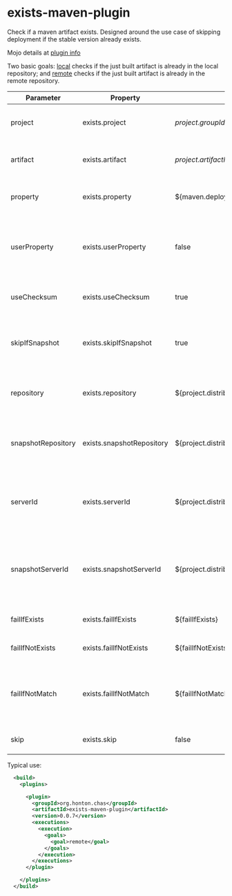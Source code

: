 # exists-maven-plugin

Check if a maven artifact exists. Designed around the use case of skipping deployment if the stable version already exists.

Mojo details at [plugin info](https://chonton.github.io/exists-maven-plugin/0.0.7/plugin-info.html)

Two basic goals: [local](https://chonton.github.io/exists-maven-plugin/0.0.7/local-mojo.html) checks
if the just built artifact is already in the local repository;
and [remote](https://chonton.github.io/exists-maven-plugin/0.0.7/remote-mojo.html) checks
if the just built artifact is already in the remote repository.

| Parameter | Property | Default | Description |
|-----------|---------|---------|-------------|
|project    |exists.project|${project.groupId}:${project.artifactId}:${project.version}| The project within the repository to query|
|artifact   |exists.artifact|${project.artifactId}-${project.version}.{packaging}|The artifact within the project to query|
|property   |exists.property|${maven.deploy.skip} / ${maven.install.skip}|The property to receive the result of the query|
|userProperty|exists.userProperty|false|If the property should be set as a user property, to be available in child projects|
|useChecksum|exists.useChecksum|true|Use checksum to compare artifacts|
|skipIfSnapshot|exists.skipIfSnapshot|true|If checksums are not used, skip the query if the project ends with -SNAPSHOT|
|repository |exists.repository|${project.distributionManagement.repository.url}| For remote goal, the repository to query for artifacts|
|snapshotRepository|exists.snapshotRepository|${project.distributionManagement.snapshotRepository.url}| For remote goal, the repository to query for snapshot artifacts|
|serverId|exists.serverId|${project.distributionManagement.repository.id}|For remote goal, the server ID to use for authentication and proxy settings|
|snapshotServerId|exists.snapshotServerId|${project.distributionManagement.snapshotRepository.id}|For remote goal, the server ID to use for snapshot authentication and proxy settings|
|failIfExists|exists.failIfExists|${failIfExists}|Fail the build if the artifact already exists|
|failIfNotExists|exists.failIfNotExists|${failIfNotExists}|Fail the build if the artifact does not exist|
|failIfNotMatch|exists.failIfNotMatch|${failIfNotMatches}|Fail the build if the artifact exists and useChecksum is set and checksums do not match|
|skip|exists.skip|false|Skip executing the plugin|

Typical use:

```xml
  <build>
    <plugins>

      <plugin>
        <groupId>org.honton.chas</groupId>
        <artifactId>exists-maven-plugin</artifactId>
        <version>0.0.7</version>
        <executions>
          <execution>
            <goals>
              <goal>remote</goal>
            </goals>
          </execution>
        </executions>
      </plugin>

    </plugins>
  </build>
```
